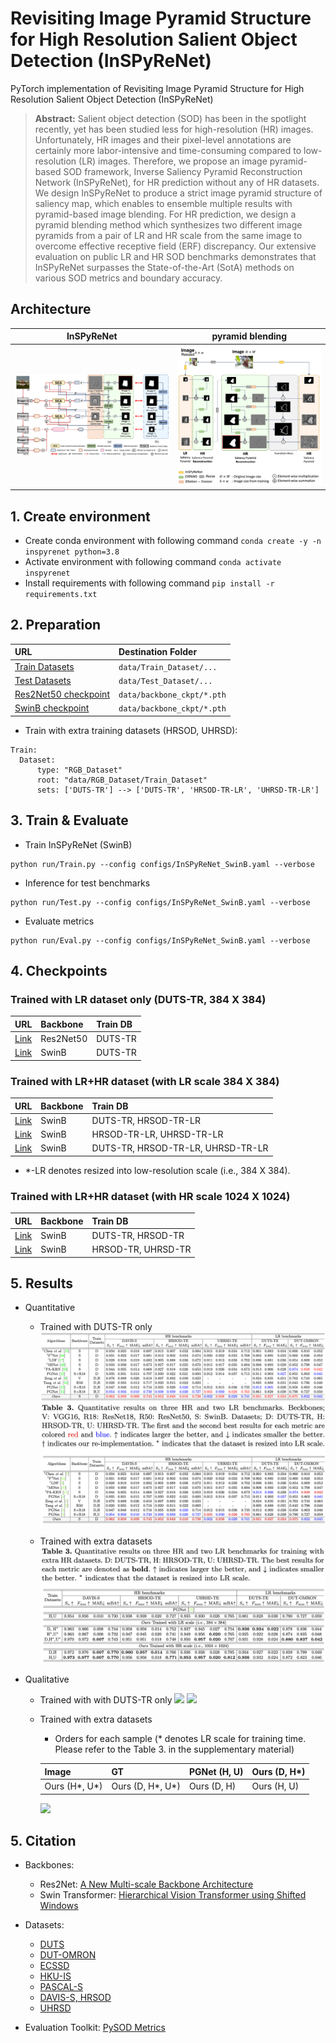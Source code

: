 # Revisiting Image Pyramid Structure for High Resolution Salient Object Detection (InSPyReNet)

PyTorch implementation of Revisiting Image Pyramid Structure for High Resolution Salient Object Detection (InSPyReNet)

> **Abstract:**
  Salient object detection (SOD) has been in the spotlight recently, yet has been studied less for high-resolution (HR) images. 
  Unfortunately, HR images and their pixel-level annotations are certainly more labor-intensive and time-consuming compared to low-resolution (LR) images.
  Therefore, we propose an image pyramid-based SOD framework, Inverse Saliency Pyramid Reconstruction Network (InSPyReNet), for HR prediction without any of HR datasets.
  We design InSPyReNet to produce a strict image pyramid structure of saliency map, which enables to ensemble multiple results with pyramid-based image blending.
  For HR prediction, we design a pyramid blending method which synthesizes two different image pyramids from a pair of LR and HR scale from the same image to overcome effective receptive field (ERF) discrepancy. Our extensive evaluation on public LR and HR SOD benchmarks demonstrates that InSPyReNet surpasses the State-of-the-Art (SotA) methods on various SOD metrics and boundary accuracy.

## Architecture

InSPyReNet                 |  pyramid blending
:-------------------------:|:-------------------------:
![](./figures/fig_architecture.png)  |  ![](./figures/fig_pyramid_blending.png)

## 1. Create environment
  + Create conda environment with following command `conda create -y -n inspyrenet python=3.8`
  + Activate environment with following command `conda activate inspyrenet`
  + Install requirements with following command `pip install -r requirements.txt`
  
## 2. Preparation
URL                      |  Destination Folder
:-|:-
[Train Datasets](https://postechackr-my.sharepoint.com/:u:/g/personal/taehoon1018_postech_ac_kr/EVsFkbokdZhGu-Xc5CQaDzQBEn5YRGpTqkBF0qZJYb4PaA?e=FSytKx) | `data/Train_Dataset/...`
[Test Datasets](https://postechackr-my.sharepoint.com/:u:/g/personal/taehoon1018_postech_ac_kr/Edc1cQwr5_BItpauYpGksYcBAbaVpLFIVzWoWxrVWIJ8xg?e=Dla9fV) | `data/Test_Dataset/...`
[Res2Net50 checkpoint](https://postechackr-my.sharepoint.com/:u:/g/personal/taehoon1018_postech_ac_kr/EUO7GDBwoC9CulTPdnq_yhQBlc0SIyyELMy3OmrNhOjcGg?e=T3PVyG) | `data/backbone_ckpt/*.pth`
[SwinB checkpoint](https://postechackr-my.sharepoint.com/:u:/g/personal/taehoon1018_postech_ac_kr/ESlYCLy0endMhcZm9eC2A4ABatxupp4UPh03EcqFjbtSRw?e=7y6lLt) | `data/backbone_ckpt/*.pth`
  
  * Train with extra training datasets (HRSOD, UHRSD):
  ```
  Train:
    Dataset:
        type: "RGB_Dataset"
        root: "data/RGB_Dataset/Train_Dataset"
        sets: ['DUTS-TR'] --> ['DUTS-TR', 'HRSOD-TR-LR', 'UHRSD-TR-LR']
  ```

## 3. Train & Evaluate
  * Train InSPyReNet (SwinB)
  ```
  python run/Train.py --config configs/InSPyReNet_SwinB.yaml --verbose
  ```
  * Inference for test benchmarks
  ```
  python run/Test.py --config configs/InSPyReNet_SwinB.yaml --verbose
  ```
  * Evaluate metrics
  ```
  python run/Eval.py --config configs/InSPyReNet_SwinB.yaml --verbose
  ```

## 4. Checkpoints

### Trained with LR dataset only (DUTS-TR, 384 X 384)

URL | Backbone |  Train DB                          
:-|:-|:-
[Link](https://postechackr-my.sharepoint.com/:u:/g/personal/taehoon1018_postech_ac_kr/ERqm7RPeNBFPvVxkA5P5G2AB-mtFsiYkCNHnBf0DcwpFzw?e=nayVno) | Res2Net50 |DUTS-TR                             
[Link](https://postechackr-my.sharepoint.com/:u:/g/personal/taehoon1018_postech_ac_kr/EV0ow4E8LddCgu5tAuAkMbcBpBYoEDmJgQg5wkiuvLoQUA?e=cOZspv) | SwinB | DUTS-TR

### Trained with LR+HR dataset (with LR scale 384 X 384)

URL | Backbone |  Train DB                          
:-|:-|:-
[Link](https://postechackr-my.sharepoint.com/:u:/g/personal/taehoon1018_postech_ac_kr/EWxPZoIKALlGsfrNgUFNvxwBC8IE8jzzhPNtzcbHmTNFcg?e=e22wmy) | SwinB | DUTS-TR, HRSOD-TR-LR                
[Link](https://postechackr-my.sharepoint.com/:u:/g/personal/taehoon1018_postech_ac_kr/EQe-iy0AZctIkgl3o-BmVYUBn795wvii3tsnBq1fNUbc9g?e=gMZ4PV) | SwinB | HRSOD-TR-LR, UHRSD-TR-LR            
[Link](https://postechackr-my.sharepoint.com/:u:/g/personal/taehoon1018_postech_ac_kr/EfsCbnfAU1RAqCJIkj1ewRgBhFetStsGB6SMSq_UJZimjA?e=Ghuacy) | SwinB | DUTS-TR, HRSOD-TR-LR, UHRSD-TR-LR

* *-LR denotes resized into low-resolution scale (i.e., 384 X 384).

### Trained with LR+HR dataset (with HR scale 1024 X 1024)

URL | Backbone |  Train DB                          
:-|:-|:-
[Link](https://postechackr-my.sharepoint.com/:u:/g/personal/taehoon1018_postech_ac_kr/EW2Qg-tMBBxNkygMj-8QgMUBiqHox5ExTOJl0LGLsn6AtA?e=Mam8Ur) | SwinB | DUTS-TR, HRSOD-TR
[Link](https://postechackr-my.sharepoint.com/:u:/g/personal/taehoon1018_postech_ac_kr/EeE8nnCt_AdFvxxu0JsxwDgBCtGchuUka6DW9za_epX-Qw?e=U7wZu9) | SwinB | HRSOD-TR, UHRSD-TR

## 5. Results

* Quantitative
  * Trained with DUTS-TR only
  ![](./figures/fig_quantitative.png) 
  ![](./figures/fig_quantitative2.png) 
  
  * Trained with extra datasets
  ![](./figures/fig_quantitative3.png) 

* Qualitative

  * Trained with with DUTS-TR only
  ![](./figures/fig_qualitative.png)
  ![](./figures/fig_qualitative2.png)

  * Trained with extra datasets
    
    * Orders for each sample (\* denotes LR scale for training time. Please refer to the Table 3. in the supplementary material)
    
    Image         | GT               | PGNet (H, U) | Ours (D, H*) 
    ------ | -----  | -----  | ----- 
    Ours (H*, U*) | Ours (D, H*, U*) | Ours (D, H)  | Ours (H, U) 
      
    ![](./figures/fig_qualitative3.jpg)




## 5. Citation

+ Backbones:
  + Res2Net: [A New Multi-scale Backbone Architecture](https://github.com/Res2Net/Res2Net-PretrainedModels)
  + Swin Transformer: [Hierarchical Vision Transformer using Shifted Windows](https://github.com/microsoft/Swin-Transformer)
+ Datasets:
  + [DUTS](http://saliencydetection.net/duts/)
  + [DUT-OMRON](http://saliencydetection.net/dut-omron/)
  + [ECSSD](https://i.cs.hku.hk/~gbli/deep_saliency.html)
  + [HKU-IS](http://www.cse.cuhk.edu.hk/leojia/projects/hsaliency/dataset.html)
  + [PASCAL-S](http://cbi.gatech.edu/salobj/)
  + [DAVIS-S, HRSOD](https://github.com/yi94code/HRSOD)
  + [UHRSD](https://github.com/iCVTEAM/PGNet)

+ Evaluation Toolkit: [PySOD Metrics](https://github.com/lartpang/PySODMetrics)

